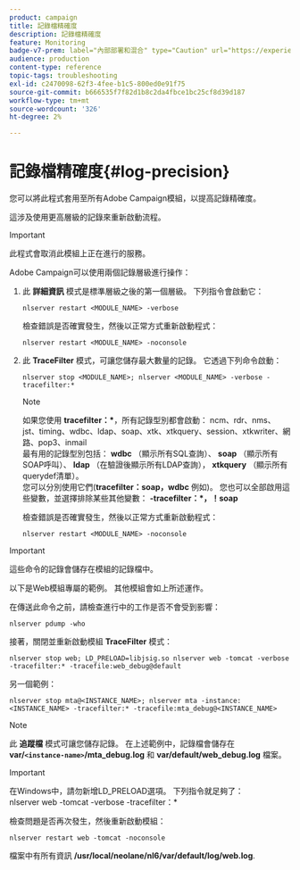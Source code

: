 ```yaml
---
product: campaign
title: 記錄檔精確度
description: 記錄檔精確度
feature: Monitoring
badge-v7-prem: label="內部部署和混合" type="Caution" url="https://experienceleague.adobe.com/docs/campaign-classic/using/installing-campaign-classic/architecture-and-hosting-models/hosting-models-lp/hosting-models.html?lang=zh-Hant" tooltip="僅適用於內部部署和混合部署"
audience: production
content-type: reference
topic-tags: troubleshooting
exl-id: c2470098-62f3-4fee-b1c5-800ed0e91f75
source-git-commit: b666535f7f82d1b8c2da4fbce1bc25cf8d39d187
workflow-type: tm+mt
source-wordcount: '326'
ht-degree: 2%

---
```


# 記錄檔精確度{#log-precision}



您可以將此程式套用至所有Adobe Campaign模組，以提高記錄精確度。

這涉及使用更高層級的記錄來重新啟動流程。

>[!IMPORTANT]
>
>此程式會取消此模組上正在進行的服務。

Adobe Campaign可以使用兩個記錄層級進行操作：

1. 此 **詳細資訊** 模式是標準層級之後的第一個層級。 下列指令會啟動它：

   ```
   nlserver restart <MODULE_NAME> -verbose 
   ```

   檢查錯誤是否確實發生，然後以正常方式重新啟動程式：

   ```
   nlserver restart <MODULE_NAME> -noconsole
   ```

1. 此 **TraceFilter** 模式，可讓您儲存最大數量的記錄。 它透過下列命令啟動：

   ```
   nlserver stop <MODULE_NAME>; nlserver <MODULE_NAME> -verbose -tracefilter:*
   ```

   >[!NOTE]
   >
   >如果您使用 **tracefilter：&#42;**，所有記錄型別都會啟動： ncm、rdr、nms、jst、timing、wdbc、ldap、soap、xtk、xtkquery、session、xtkwriter、網路、pop3、inmail\
   最有用的記錄型別包括： **wdbc** （顯示所有SQL查詢）、 **soap** （顯示所有SOAP呼叫）、 **ldap** （在驗證後顯示所有LDAP查詢）， **xtkquery** （顯示所有querydef清單）。\
   您可以分別使用它們(**tracefilter：soap，wdbc** 例如)。 您也可以全部啟用這些變數，並選擇排除某些其他變數： **-tracefilter：&#42;，！soap**

   檢查錯誤是否確實發生，然後以正常方式重新啟動程式：

   ```
   nlserver restart <MODULE_NAME> -noconsole
   ```

>[!IMPORTANT]
>
這些命令的記錄會儲存在模組的記錄檔中。

以下是Web模組專屬的範例。 其他模組會如上所述運作。

在傳送此命令之前，請檢查進行中的工作是否不會受到影響：

```
nlserver pdump -who
```

接著，關閉並重新啟動模組 **TraceFilter** 模式：

```
nlserver stop web; LD_PRELOAD=libjsig.so nlserver web -tomcat -verbose -tracefilter:* -tracefile:web_debug@default
```

另一個範例：

```
nlserver stop mta@<INSTANCE_NAME>; nlserver mta -instance:<INSTANCE_NAME> -tracefilter:* -tracefile:mta_debug@<INSTANCE_NAME>
```

>[!NOTE]
>
此 **追蹤檔** 模式可讓您儲存記錄。 在上述範例中，記錄檔會儲存在 **var/`<instance-name>`/mta_debug.log** 和 **var/default/web_debug.log** 檔案。

>[!IMPORTANT]
>
在Windows中，請勿新增LD_PRELOAD選項。 下列指令就足夠了：\
nlserver web -tomcat -verbose -tracefilter：&#42;

檢查問題是否再次發生，然後重新啟動模組：

```
nlserver restart web -tomcat -noconsole
```

檔案中有所有資訊 **/usr/local/neolane/nl6/var/default/log/web.log**.
